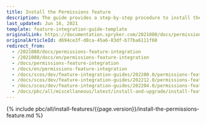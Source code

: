 ```yaml
---
title: Install the Permissions feature
description: The guide provides a step-by-step procedure to install the Permissions feature into your project.
last_updated: Jun 16, 2021
template: feature-integration-guide-template
originalLink: https://documentation.spryker.com/2021080/docs/permissions-feature-integration
originalArticleId: d694ce3f-d8ca-45a6-83df-b77ba6111f60
redirect_from:
  - /2021080/docs/permissions-feature-integration
  - /2021080/docs/en/permissions-feature-integration
  - /docs/permissions-feature-integration
  - /docs/en/permissions-feature-integration
  - /docs/scos/dev/feature-integration-guides/202200.0/permissions-feature-integration.html
  - /docs/scos/dev/feature-integration-guides/202212.0/permissions-feature-integration.html
  - /docs/scos/dev/feature-integration-guides/202204.0/permissions-feature-integration.html
  - /docs/pbc/all/miscellaneous/latest/install-and-upgrade/install-features/install-the-permissions-feature.html
---
```


{% include pbc/all/install-features/{{page.version}}/install-the-permissions-feature.md %} <!-- To edit, see /_includes/pbc/all/install-features/202204.0/install-the-permissions-feature.md -->
